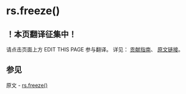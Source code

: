 # rs.freeze()

## ！本页翻译征集中！

请点击页面上方 EDIT THIS PAGE 参与翻译。
详见：
[贡献指南]( https://github.com/JinMuInfo/MongoDB-Manual-zh/blob/master/CONTRIBUTING.md )、
[原文链接](  https://docs.mongodb.com/manual/reference/method/rs.freeze/  )。

## 参见

原文 - [rs.freeze()]( https://docs.mongodb.com/manual/reference/method/rs.freeze/ )

